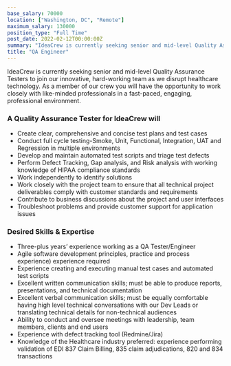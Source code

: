 ```yaml
---
base_salary: 70000
location: ["Washington, DC", "Remote"]
maximum_salary: 130000
position_type: "Full Time"
post_date: 2022-02-12T00:00:00Z
summary: "IdeaCrew is currently seeking senior and mid-level Quality Assurance Testers to join our innovative, hard-working team."
title: "QA Engineer"
---
```


IdeaCrew is currently seeking senior and mid-level Quality Assurance Testers to join our innovative, hard-working team as we disrupt healthcare technology. As a member of our crew you will have the opportunity to work closely with like-minded professionals in a fast-paced, engaging, professional environment.

### A Quality Assurance Tester for IdeaCrew will

- Create clear, comprehensive and concise test plans and test cases
- Conduct full cycle testing-Smoke, Unit, Functional, Integration, UAT and Regression in multiple environments
- Develop and maintain automated test scripts and triage test defects
- Perform Defect Tracking, Gap analysis, and Risk analysis with working knowledge of HIPAA compliance standards
- Work independently to identify solutions
- Work closely with the project team to ensure that all technical project deliverables comply with customer standards and requirements
- Contribute to business discussions about the project and user interfaces
- Troubleshoot problems and provide customer support for application issues

### Desired Skills & Expertise

- Three-plus years’ experience working as a QA Tester/Engineer
- Agile software development principles, practice and process experience) experience required
- Experience creating and executing manual test cases and automated test scripts
- Excellent written communication skills; must be able to produce reports, presentations, and technical documentation
- Excellent verbal communication skills; must be equally comfortable having high level technical conversations with our Dev Leads or translating technical details for non-technical audiences
- Ability to conduct and oversee meetings with leadership, team members, clients and end users
- Experience with defect tracking tool (Redmine/Jira)
- Knowledge of the Healthcare industry preferred: experience performing validation of EDI 837 Claim Billing, 835 claim adjudications, 820 and 834 transactions
